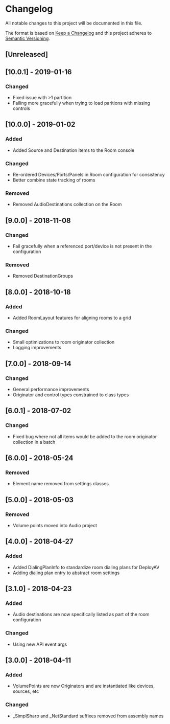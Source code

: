 # Changelog
All notable changes to this project will be documented in this file.

The format is based on [Keep a Changelog](http://keepachangelog.com/en/1.0.0/)
and this project adheres to [Semantic Versioning](http://semver.org/spec/v2.0.0.html).

## [Unreleased]

## [10.0.1] - 2019-01-16
### Changed
 - Fixed issue with >1 partition
 - Failing more gracefully when trying to load paritions with missing controls

## [10.0.0] - 2019-01-02
### Added
 - Added Source and Destination items to the Room console

### Changed
 - Re-ordered Devices/Ports/Panels in Room configuration for consistency
 - Better combine state tracking of rooms
 
### Removed
 - Removed AudioDestinations collection on the Room

## [9.0.0] - 2018-11-08
### Changed
 - Fail gracefully when a referenced port/device is not present in the configuration

### Removed
 - Removed DestinationGroups

## [8.0.0] - 2018-10-18
### Added
 - Added RoomLayout features for aligning rooms to a grid
 
### Changed
 - Small optimizations to room originator collection
 - Logging improvements

## [7.0.0] - 2018-09-14
### Changed
 - General performance improvements
 - Originator and control types constrained to class types

## [6.0.1] - 2018-07-02
### Changed
 - Fixed bug where not all items would be added to the room originator collection in a batch

## [6.0.0] - 2018-05-24
### Removed
 - Element name removed from settings classes

## [5.0.0] - 2018-05-03
### Removed
 - Volume points moved into Audio project

## [4.0.0] - 2018-04-27
### Added
 - Added DialingPlanInfo to standardize room dialing plans for DeployAV
 - Adding dialing plan entry to abstract room settings

## [3.1.0] - 2018-04-23
### Added
 - Audio destinations are now specifically listed as part of the room configuration

### Changed
 - Using new API event args

## [3.0.0] - 2018-04-11
### Added
 - VolumePoints are now Originators and are instantiated like devices, sources, etc

### Changed
 - _SimplSharp and _NetStandard suffixes removed from assembly names